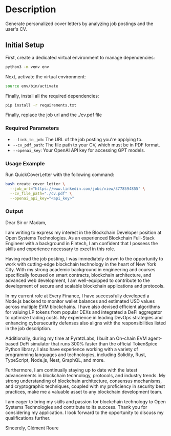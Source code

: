 
# Description
Generate personalized cover letters by analyzing job postings and the user's CV.

## Initial Setup
First, create a dedicated virtual environment to manage dependencies:
```bash
python3 -m venv env
```

Next, activate the virtual environment:
```bash
source env/bin/activate
```

Finally, install all the required dependencies:
```bash
pip install -r requirements.txt
```

Finally, replace the job url and the ./cv.pdf file

### Required Parameters
- `--link_to_job`: The URL of the job posting you're applying to.
- `--cv_pdf_path`: The file path to your CV, which must be in PDF format.
- `--openai_key`: Your OpenAI API key for accessing GPT models.

### Usage Example
Run QuickCoverLetter with the following command:
```bash
bash create_cover_letter \
  --job_url="https://www.linkedin.com/jobs/view/3778594855" \
  --cv_file_path="./cv.pdf" \
  --openai_api_key="<api_key>"
```

### Output

Dear Sir or Madam,

I am writing to express my interest in the Blockchain Developer position at Open Systems Technologies. As an experienced Blockchain Full-Stack Engineer with a background in Fintech, I am confident that I possess the skills and experience necessary to excel in this role.

Having read the job posting, I was immediately drawn to the opportunity to work with cutting-edge blockchain technology in the heart of New York City. With my strong academic background in engineering and courses specifically focused on smart contracts, blockchain architecture, and advanced web development, I am well-equipped to contribute to the development of secure and scalable blockchain applications and protocols.

In my current role at Every Finance, I have successfully developed a Node.js backend to monitor wallet balances and estimated USD values across multiple EVM blockchains. I have also devised efficient algorithms for valuing LP tokens from popular DEXs and integrated a DeFi aggregator to optimize trading costs. My experience in leading DevOps strategies and enhancing cybersecurity defenses also aligns with the responsibilities listed in the job description.

Additionally, during my time at PyratzLabs, I built an On-chain EVM agent-based DeFi simulator that runs 300% faster than the official TokenSpice Python library. I also have experience working with a variety of programming languages and technologies, including Solidity, Rust, TypeScript, Node.js, Nest, GraphQL, and more.

Furthermore, I am continually staying up to date with the latest advancements in blockchain technology, protocols, and industry trends. My strong understanding of blockchain architecture, consensus mechanisms, and cryptographic techniques, coupled with my proficiency in security best practices, make me a valuable asset to any blockchain development team.

I am eager to bring my skills and passion for blockchain technology to Open Systems Technologies and contribute to its success. Thank you for considering my application. I look forward to the opportunity to discuss my qualifications further.

Sincerely,
Clément Roure
